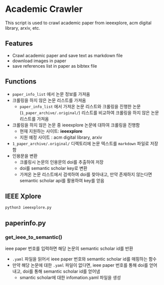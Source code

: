 # Academic Crawler

This script is used to crawl academic paper from ieeexplore, acm digital library, arxiv, etc.

## Features 

- Crawl academic paper and save text as markdown file
- download images in paper
- save references list in paper as bibtex file



## Functions

- `paper_info_list` 에서 논문 정보를 가져옴
- 크롤링을 하지 않은 논문 리스트를 가져옴
    - `paper_info_list` 에서 가져온 논문 리스트와 크롤링을 진행한 논문(`1_paper_archive/.original/`) 리스트를 비교하여 크롤링을 하지 않은 논문 리스트를 가져옴
- 크롤링을 하지 않은 논문 중 ieeexplore 논문에 대하여 크롤링을 진행함
    - 현재 지원하는 사이트: **ieeexplore**
    - 지원 예정 사이트 : acm digital library, arxiv
- `1_paper_archive/.original/` 디렉토리에 논문 텍스트를 `markdown` 파일로 저장함 
- 인용문을 변환
    - 크롤링시 논문의 인용문의 doi를 추출하여 저장
    - doi를 semantic scholar key로 변환
    - 가져온 논문 리스트에서 검색하여 doi를 찾아내고, 만약 존재하지 않는다면 semantic scholar api를 활용하여 key를 얻음




## IEEE Xplore

```bash
python3 ieeexplore.py 
```


## paperinfo.py

### get_ieee_to_semantic()

ieee paper 번호를 입력하면 해당 논문의 semantic scholar id를 반환
- `.yaml` 파일을 읽어서 ieee paper 번호와 semantic scholar id를 매핑하는 함수
- 만약 해당 논문에 대한 `.yaml` 파일이 없다면, ieee paper 번호를 통해 doi를 얻어내고, doi를 통해 semantic scholar id를 얻어냄  
  - smantic scholar에 대한 infomation.yaml 파일을 생성 


